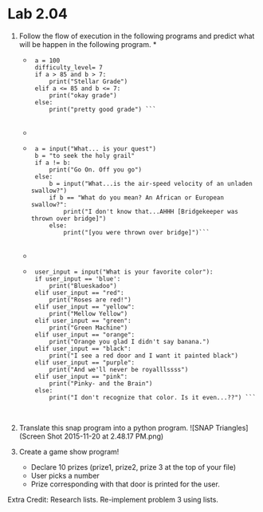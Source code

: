 # Lab 2.04

1. Follow the flow of execution in the following programs and predict what will be happen in the following program. 
    *  
    *  ```
        a = 100
        difficulty_level= 7
        if a > 85 and b > 7:
            print("Stellar Grade")
        elif a <= 85 and b <= 7: 
            print("okay grade")
        else: 
            print("pretty good grade") ```
    <br>
    
    *  
    *  ```
        a = input("What... is your quest") 
        b = "to seek the holy grail"
        if a != b: 
            print("Go On. Off you go") 
        else: 
            b = input("What...is the air-speed velocity of an unladen swallow?")
            if b == "What do you mean? An African or European swallow?": 
                print("I don't know that...AHHH [Bridgekeeper was thrown over bridge]")
            else: 
                print("[you were thrown over bridge]")```
    <br>
    
    *  
    *  ```
        user_input = input("What is your favorite color"): 
        if user_input == 'blue': 
            print("Blueskadoo")
        elif user_input == "red": 
            print("Roses are red!")
        elif user_input == "yellow": 
            print("Mellow Yellow")
        elif user_input == "green": 
            print("Green Machine")
        elif user_input == "orange": 
            print("Orange you glad I didn't say banana.") 
        elif user_input == "black": 
            print("I see a red door and I want it painted black")
        elif user_input == "purple": 
            print("And we'll never be royalllssss")
        elif user_input == "pink": 
            print("Pinky- and the Brain")
        else: 
            print("I don't recognize that color. Is it even...??") ```
    <br>
    


2. Translate this snap program into a python program. 
![SNAP Triangles](Screen Shot 2015-11-20 at 2.48.17 PM.png)

3. Create a game show program! 
    * Declare 10 prizes (prize1, prize2, prize 3 at the top of your file)
    * User picks a number
    * Prize corresponding with that door is printed for the user. 


Extra Credit: Research lists. Re-implement problem 3 using lists. 
